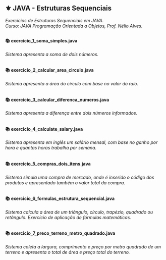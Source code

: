## ⚜️ JAVA - Estruturas Sequenciais
<i>Exercícios de Estruturas Sequenciais em JAVA. <br>
Curso: JAVA Programação Orientada a Objetos, Prof. Nélio Alves. </i>
##
<h4>📚 exercicio_1_soma_simples.java</h4>

<h6>Sistema apresenta a soma de dois números.</h6>

<h4>📚 exercicio_2_calcular_area_circulo.java</h4>

<h6>Sistema apresenta a área do círculo com base no valor do raio.</h6>

<h4>📚 exercicio_3_calcular_diferenca_numeros.java</h4>

<h6>Sistema apresenta a diferença entre dois números informados.</h6>

<h4>📚 exercicio_4_calculate_salary.java</h4>

<h6>Sistema apresenta em inglês um salário mensal, com base no ganho por hora e quantas horas trabalha por semana.</h6>

<h4>📚 exercicio_5_compras_dois_itens.java</h4>

<h6>Sistema simula uma compra de mercado, onde é inserido o código dos produtos e apresentado também o valor total da compra.</h6>

<h4>📚 exercicio_6_formulas_estrutura_sequencial.java</h4>

<h6>Sistema calcula a área de um triângulo, círculo, trapézio, quadrado ou retângulo. Exercício de aplicação de fórmulas matemáticas.</h6>

<h4>📚 exercicio_7_preco_terreno_metro_quadrado.java</h4>

<h6>Sistema coleta a largura, comprimento e preço por metro quadrado de um terreno e apresenta o total de área e preço total do terreno.</h6>

